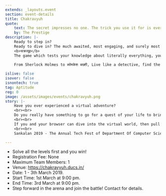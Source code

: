 ```yaml
---
extends: _layouts.event
section: event-details
title: Chakravyuh
quote:
    text: The secret impresses no one. The trick you use it for is everything
    by: The Prestige
description: |-
    Ready to step in? 
    Ready to dive in? The much awaited, most engaging, and surely most addictive event of Sankalan is close.
    <b>चक्रव्यूह</b>
    The game which tests your knowledge about literally everything, your skills of finding out the path to the right answer, your power of making connections and of course your perseverance. 
    
    From Sherlock Holmes to ब्योमकेश बख्शी, Live like a detective, find the truth.

islive: false
isover: false
isnontech: true
tag: Aptitude
reg: 0
image: /assets/images/events/chakravyuh.png
story: |-
    Have you ever experienced a virtual adventure? 
    <br><br>
    Do you really have something to go for a quest of your life to bring the clues out the world’s most complicated system – world wide web?
    <br><br>
    If you and your browser can dive into the virtual world, then pull up your surfing skills and be ready to engage in competitive one-upmanship to create the ultimate artificial illusion.
    <br><br>
    Sankalan 2019 - The Annual Tech Fest of Department Of Computer Science, brings you the much awaited event - Chakravyuh (The online treasure hunt).

---
```

- Solve all the levels first and you win!
- Registration Fee:  None
- Maximum Team Members:  1
- Venue: <a href="https://chakravyuh18.com/" target="_blank">https://chakravyuh.ducs.in/</a>
- Date: 1 - 3th March 2019.
- Start Time: 1st March at 9:00 pm.
- End Time: 3rd March at 9:00 pm.
- Step forward in the arena and join the battle! Contact for details.